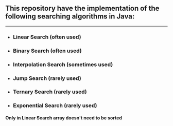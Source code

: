 ## This repository have the implementation of the following searching algorithms in Java:
- --
- ### Linear Search (often used)
- ### Binary Search (often used)
- ### Interpolation Search (sometimes used)
- ### Jump Search (rarely used)
- ### Ternary Search (rarely used)
- ### Exponential Search (rarely used)

#### Only in Linear Search array doesn't need to be sorted
